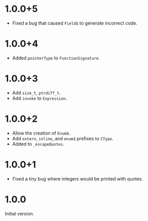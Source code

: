 # 1.0.0+5
* Fixed a bug that caused `Field`s to generate incorrect code.

# 1.0.0+4
* Added `pointerType` to `FunctionSignature`.

# 1.0.0+3
* Add `size_t`, `ptrdiff_t`.
* Add `invoke` to `Expression`.

# 1.0.0+2
* Allow the creation of `Enum`s.
* Add `extern`, `inline`, and `enum$` prefixes to `CType`.
* Added to `_escapeQuotes`.

# 1.0.0+1
* Fixed a tiny bug where integers would be printed with quotes.

# 1.0.0
Initial version.